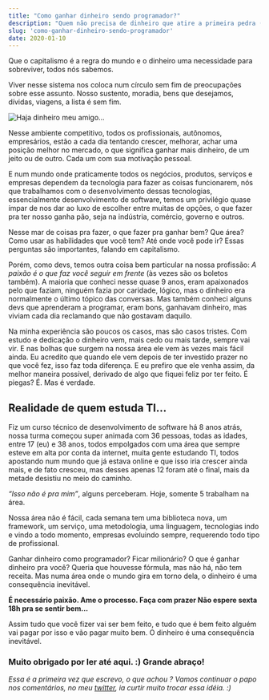 ```yaml
---
title: "Como ganhar dinheiro sendo programador?"
description: "Quem não precisa de dinheiro que atire a primeira pedra (pessoas com mais de 6 dígitos na conta bancária, não podem brincar)"
slug: 'como-ganhar-dinheiro-sendo-programador'
date: 2020-01-10
---
```




Que o capitalismo é a regra do mundo e o dinheiro uma necessidade para sobreviver, todos nós sabemos.

Viver nesse sistema nos coloca num círculo sem fim de preocupações sobre esse assunto. Nosso sustento, moradia, bens que desejamos, dívidas, viagens, a lista é sem fim.

![Haja dinheiro meu amigo...](https://thepracticaldev.s3.amazonaws.com/i/mbrnnkhe1fopoxeo0lay.jpg)

Nesse ambiente competitivo, todos os profissionais, autônomos, empresários, estão a cada dia tentando crescer, melhorar, achar uma posição melhor no mercado, o que significa ganhar mais dinheiro, de um jeito ou de outro. Cada um com sua motivação pessoal.

E num mundo onde praticamente todos os negócios, produtos, serviços e empresas dependem da tecnologia para fazer as coisas funcionarem, nós que trabalhamos com o desenvolvimento dessas tecnologias, essencialmente desenvolvimento de software, temos um privilégio quase ímpar de nos dar ao luxo de escolher entre muitas de opções, o que fazer pra ter nosso ganha pão, seja na indústria, comércio, governo e outros.

Nesse mar de coisas pra fazer, o que fazer pra ganhar bem? Que área? Como usar as habilidades que você tem? Até onde você pode ir? Essas perguntas são importantes, falando em capitalismo. 

Porém, como devs, temos outra coisa bem particular na nossa profissão: *A paixão é o que faz você seguir em frente* (às vezes são os boletos também). A maioria que conheci nesse quase 9 anos, eram apaixonados pelo que faziam, ninguém fazia por caridade, lógico, mas o dinheiro era normalmente o último tópico das conversas. Mas também conheci alguns devs que aprenderam a programar, eram bons, ganhavam dinheiro, mas viviam cada dia reclamando que não gostavam daquilo.

Na minha experiência são poucos os casos, mas são casos tristes. Com estudo e dedicação o dinheiro vem, mais cedo ou mais tarde, sempre vai vir. E nas bolhas que surgem na nossa área ele vem às vezes mais fácil ainda. Eu acredito que quando ele vem depois de ter investido prazer no que você fez, isso faz toda diferença. E eu prefiro que ele venha assim, da melhor maneira possível, derivado de algo que fiquei feliz por ter feito. É piegas? É. Mas é verdade. 

## Realidade de quem estuda TI…

Fiz um curso técnico de desenvolvimento de software há 8 anos atrás, nossa turma começou super animada com 36 pessoas, todas as idades, entre 17 (eu) e 38 anos, todos empolgados com uma área que sempre esteve em alta por conta da internet, muita gente estudando TI, todos apostando num mundo que já estava online e que isso iria crescer ainda mais, e de fato cresceu, mas desses apenas 12 foram até o final, mais da metade desistiu no meio do caminho.

*“Isso não é pra mim”*, alguns perceberam. Hoje, somente 5 trabalham na área.

Nossa área não é fácil, cada semana tem uma biblioteca nova, um framework, um serviço, uma metodologia, uma linguagem, tecnologias indo e vindo a todo momento, empresas evoluindo sempre, requerendo todo tipo de profissional.

Ganhar dinheiro como programador? Ficar milionário? O que é ganhar dinheiro pra você? 
Queria que houvesse fórmula, mas não há, não tem receita. Mas numa área onde o mundo gira em torno dela, o dinheiro é uma consequência inevitável.

**É necessário paixão. Ame o processo. Faça com prazer Não espere sexta 18h pra se sentir bem...** 

Assim tudo que você fizer vai ser bem feito, e tudo que é bem feito alguém vai pagar por isso e vão pagar muito bem. O dinheiro é uma consequência inevitável.

### Muito obrigado por ler até aqui. :) Grande abraço!

*Essa é a primeira vez que escrevo, o que achou ? Vamos continuar o papo nos comentários, no meu [twitter](https://twitter.com/lincolixavier), ia curtir muito trocar essa idéia. :)*
